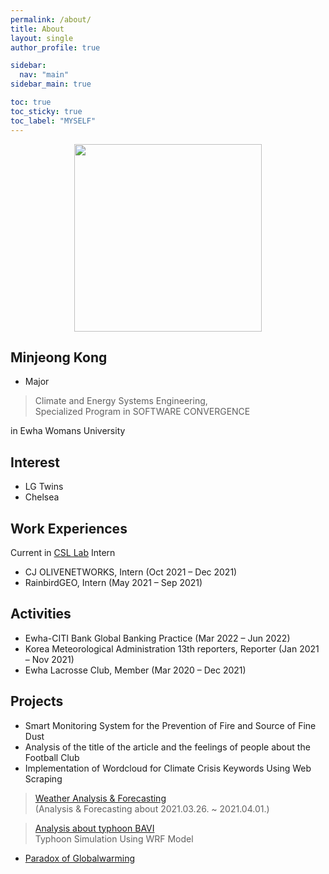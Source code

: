 ```yaml
---
permalink: /about/
title: About
layout: single
author_profile: true

sidebar:
  nav: "main"
sidebar_main: true

toc: true
toc_sticky: true
toc_label: "MYSELF"
---
```

<center><img src="https://user-images.githubusercontent.com/108711033/178106242-86c7aa62-0b8a-481e-8558-a5adb338d792.png" width="300" height="300"></center>


## Minjeong Kong
- Major
> Climate and Energy Systems Engineering,<br>
  Specialized Program in SOFTWARE CONVERGENCE	

in Ewha Womans University

## Interest
- LG Twins
- Chelsea
 
## Work Experiences
Current in [CSL Lab](https://sites.google.com/site/climatesystemlab) Intern
- CJ OLIVENETWORKS, Intern (Oct 2021 – Dec 2021)
- RainbirdGEO, Intern (May 2021 – Sep 2021)

## Activities
- Ewha-CITI Bank Global Banking Practice (Mar 2022 – Jun 2022)
- Korea Meteorological Administration 13th reporters, Reporter (Jan 2021 – Nov 2021)
- Ewha Lacrosse Club, Member (Mar 2020 – Dec 2021)

## Projects
- Smart Monitoring System for the Prevention of Fire and Source of Fine Dust
-	Analysis of the title of the article and the feelings of people about the Football Club
-	Implementation of Wordcloud for Climate Crisis Keywords Using Web Scraping
 
> [Weather Analysis & Forecasting](https://dpdms1212.wixsite.com/waf1)<br>
 (Analysis & Forecasting about 2021.03.26. ~ 2021.04.01.)<br>
 
 
> [Analysis about typhoon BAVI](https://gwonjh8543.wixsite.com/scientists)<br>
  Typhoon Simulation Using WRF Model
- [Paradox of Globalwarming](https://cindusuhyun.wixsite.com/mysite)
 

